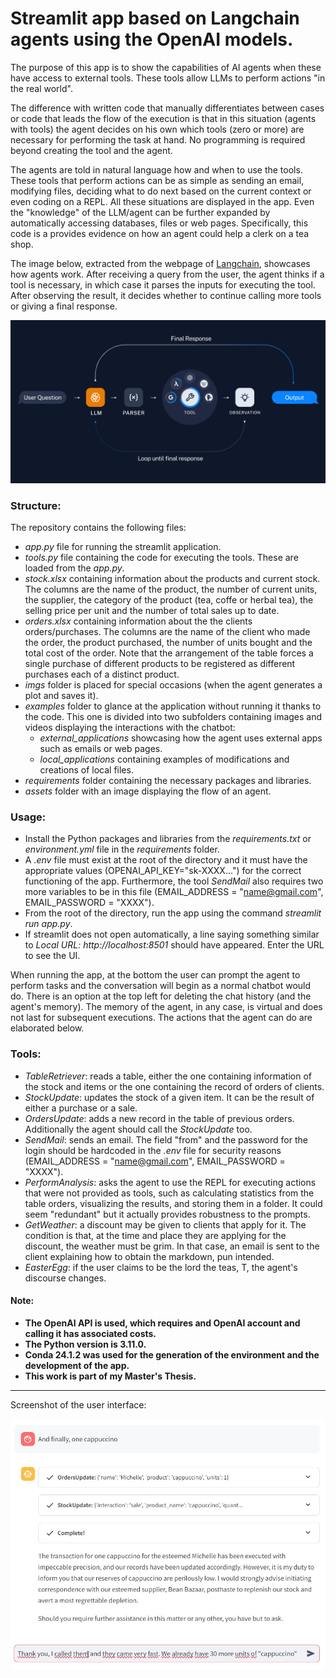 # Streamlit app based on Langchain agents using the OpenAI models.

The purpose of this app is to show the capabilities of AI agents when these have access to external tools. These tools allow LLMs to perform actions "in the real world".

The difference with written code that manually differentiates between cases or code that leads the flow of the execution is that in this situation (agents with tools) the agent decides on his own which tools (zero or more) are necessary for performing the task at hand. No programming is required beyond creating the tool and the agent.

The agents are told in natural language how and when to use the tools. These tools that perform actions can be as simple as sending an email, modifying files, deciding what to do next based on the current context or even coding on a REPL. All these situations are displayed in the app. Even the "knowledge" of the LLM/agent can be further expanded by automatically accessing databases, files or web pages. Specifically, this code is a provides evidence on how an agent could help a clerk on a tea shop. 

The image below, extracted from the webpage of [Langchain](https://python.langchain.com/v0.1/docs/use_cases/tool_use/), showcases how agents work. After receiving a query from the user, the agent thinks if a tool is necessary, in which case it parses the inputs for executing the tool. After observing the result, it decides whether to continue calling more tools or giving a final response.

![agent_flow](assets/langchain_agent_flow.png)

### **Structure**:
The repository contains the following files:

- *app.py* file for running the streamlit application.
- *tools.py* file containing the code for executing the tools. These are loaded from the *app.py*.
- *stock.xlsx* containing information about the products and current stock. The columns are the name of the product, the number of current units, the supplier, the category of the product (tea, coffe or herbal tea), the selling price per unit and the number of total sales up to date.
- *orders.xlsx*  containing information about the the clients orders/purchases. The columns are the name of the client who made the order, the product purchased, the number of units bought and the total cost of the order. Note that the arrangement of the table forces a single purchase of different products to be registered as different purchases each of a distinct product.
- *imgs* folder is placed for special occasions (when the agent generates a plot and saves it).
- *examples* folder to glance at the application without running it thanks to the code. This one is divided into two subfolders containing images and videos displaying the interactions with the chatbot:
    - *external_applications* showcasing how the agent uses external apps such as emails or web pages.
    - *local_applications* containing examples of modifications and creations of local files.  
- *requirements* folder containing the necessary packages and libraries.
- *assets* folder with an image displaying the flow of an agent.

### **Usage**:  
 - Install the Python packages and libraries from the *requirements.txt* or *environment.yml* file in the *requirements* folder.
 - A *.env* file must exist at the root of the directory and it must have the appropriate values (OPENAI_API_KEY="sk-XXXX...") for the correct functioning of the app. Furthermore, the tool *SendMail* also requires two more variables to be in this file (EMAIL_ADDRESS = "name@gmail.com", EMAIL_PASSWORD = "XXXX").
 - From the root of the directory, run the app using the command *streamlit run app.py*.
 - If streamlit does not open automatically, a line saying something similar to *Local URL: http://localhost:8501* should have appeared. Enter the URL to see the UI.

When running the app, at the bottom the user can prompt the agent to perform tasks and the conversation will begin as a normal chatbot would do. There is an option at the top left for deleting the chat history (and the agent's memory). The memory of the agent, in any case, is virtual and does not last for subsequent executions. The actions that the agent can do are elaborated below.

### **Tools**:  
- *TableRetriever*: reads a table, either the one containing information of the stock and items or the one containing the record of orders of clients.  
- *StockUpdate*: updates the stock of a given item. It can be the result of either a purchase or a sale.  
- *OrdersUpdate*: adds a new record in the table of previous orders. Additionally the agent should call the *StockUpdate* too.
- *SendMail*: sends an email. The field "from" and the password for the login should be hardcoded in the *.env* file for security reasons (EMAIL_ADDRESS = "name@gmail.com", EMAIL_PASSWORD = "XXXX"). 
- *PerformAnalysis*: asks the agent to use the REPL for executing actions that were not provided as tools, such as calculating statistics from the table orders, visualizing the results, and storing them in a folder. It could seem "redundant" but it actually provides robustness to the prompts.
- *GetWeather*: a discount may be given to clients that apply for it. The condition is that, at the time and place they are applying for the discount, the weather must be grim. In that case, an email is sent to the client explaining how to obtain the markdown, pun intended.  
- *EasterEgg*: if the user claims to be the lord the teas, T, the agent's discourse changes.

#### **Note**:
 - **The OpenAI API is used, which requires and OpenAI account and calling it has associated costs.**
 - **The Python version is 3.11.0.**
 - **Conda 24.1.2 was used for the generation of the environment and the development of the app.**
 - **This work is part of my Master's Thesis.**

---

Screenshot of the user interface:

![chatbotUI](examples/local_applications/imgs/orders%203.png)
